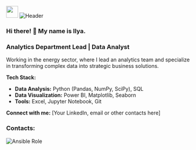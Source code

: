 <img src="https://github.com/blackcater/blackcater/raw/main/images/Hi.gif" height="32"/></h1> 
![Header](https://github.com/user/user/blob/output/github-contribution-grid-snake.svg)


### Hi there! 👋 My name is Ilya.

### Analytics Department Lead | Data Analyst

Working in the energy sector, where I lead an analytics team and specialize in transforming complex data into strategic business solutions.

**Tech Stack:**
- **Data Analysis:** Python (Pandas, NumPy, SciPy), SQL
- **Data Visualization:** Power BI, Matplotlib, Seaborn
- **Tools:** Excel, Jupyter Notebook, Git

**Connect with me:**
[Your LinkedIn, email or other contacts here]


### Contacts:
<img alt="Ansible Role" src="https://img.shields.io/ansible/role/d/prof410/prof410">
